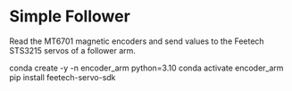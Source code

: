 # Simple Follower

Read the MT6701 magnetic encoders and send values to the Feetech STS3215 servos of a follower arm.

conda create -y -n encoder_arm python=3.10
conda activate encoder_arm
pip install feetech-servo-sdk